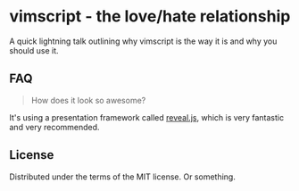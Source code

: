 vimscript - the love/hate relationship
======================================

A quick lightning talk outlining why vimscript is the way it is and why you
should use it.

FAQ
---

> How does it look so awesome?

It's using a presentation framework called
[reveal.js](https://github.com/hakimel/reveal.js), which is very
fantastic and very recommended.

License
-------

Distributed under the terms of the MIT license. Or something.
